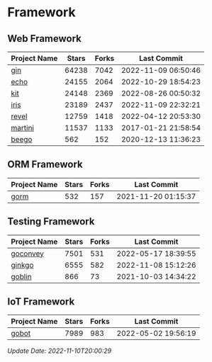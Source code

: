 # Framework

## Web Framework
| Project Name | Stars | Forks | Last Commit |
| ------------ | ----- | ----- | ----------- |
| [gin](https://github.com/gin-gonic/gin) | 64238 | 7042 | 2022-11-09 06:50:46 |
| [echo](https://github.com/labstack/echo) | 24155 | 2064 | 2022-10-29 18:54:23 |
| [kit](https://github.com/go-kit/kit) | 24148 | 2369 | 2022-08-26 00:50:32 |
| [iris](https://github.com/kataras/iris) | 23189 | 2437 | 2022-11-09 22:32:21 |
| [revel](https://github.com/revel/revel) | 12759 | 1418 | 2022-04-12 20:53:30 |
| [martini](https://github.com/go-martini/martini) | 11537 | 1133 | 2017-01-21 21:58:54 |
| [beego](https://github.com/astaxie/beego) | 562 | 152 | 2020-12-13 11:36:23 |

## ORM Framework
| Project Name | Stars | Forks | Last Commit |
| ------------ | ----- | ----- | ----------- |
| [gorm](https://github.com/jinzhu/gorm) | 532 | 157 | 2021-11-20 01:15:37 |

## Testing Framework
| Project Name | Stars | Forks | Last Commit |
| ------------ | ----- | ----- | ----------- |
| [goconvey](https://github.com/smartystreets/goconvey) | 7501 | 531 | 2022-05-17 18:39:55 |
| [ginkgo](https://github.com/onsi/ginkgo) | 6555 | 582 | 2022-11-08 15:12:26 |
| [goblin](https://github.com/franela/goblin) | 866 | 73 | 2021-10-03 14:34:22 |

## IoT Framework
| Project Name | Stars | Forks | Last Commit |
| ------------ | ----- | ----- | ----------- |
| [gobot](https://github.com/hybridgroup/gobot) | 7989 | 983 | 2022-05-02 19:56:19 |

*Update Date: 2022-11-10T20:00:29*